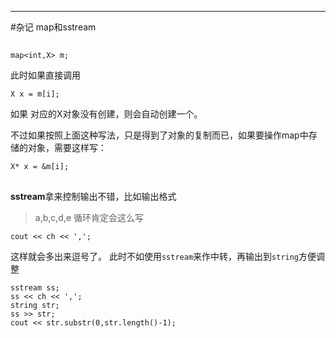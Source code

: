 ***
#杂记 map和sstream
##
	map<int,X> m;
此时如果直接调用

	X x = m[i];
如果 对应的X对象没有创建，则会自动创建一个。

不过如果按照上面这种写法，只是得到了对象的复制而已，如果要操作map中存储的对象，需要这样写：

	X* x = &m[i];

##
**sstream**拿来控制输出不错，比如输出格式
>a,b,c,d,e
循环肯定会这么写

	cout << ch << ',';
这样就会多出来逗号了。
此时不如使用`sstream`来作中转，再输出到`string`方便调整

	sstream ss;
	ss << ch << ',';
	string str;
	ss >> str;
	cout << str.substr(0,str.length()-1);


 
 